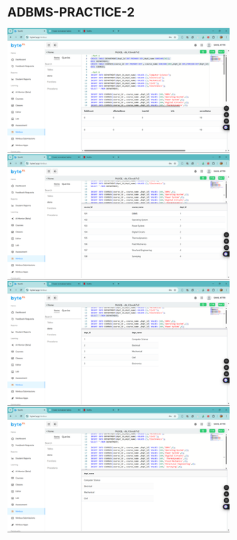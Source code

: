 # ADBMS-PRACTICE-2
![Description of image](https://github.com/Hinatashoyo-12/ADBMS-PRACTICE-2/blob/main/Screenshot%20(42).png?raw=true)
![Description of image](https://github.com/Hinatashoyo-12/ADBMS-PRACTICE-2/blob/main/Screenshot%20(43).png?raw=true)
![Description of image](https://github.com/Hinatashoyo-12/ADBMS-PRACTICE-2/blob/main/Screenshot%20(44).png?raw=true)
![Description of image](https://github.com/Hinatashoyo-12/ADBMS-PRACTICE-2/blob/main/Screenshot%20(45).png?raw=true)
